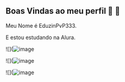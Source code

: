 ## Boas Vindas ao meu perfil 🎱 💙
Meu Nome é EduzinPvP333.


E estou estudando na Alura.

![](![image](https://github.com/user-attachments/assets/ee7cb09d-0d79-4872-a1dc-a42e03cfa83d)

![](![image](https://github.com/user-attachments/assets/30b5109c-8fee-4272-9048-00fdeeb30fbe)

![](![image](https://github.com/user-attachments/assets/07c4ecdd-53ac-4ac8-8d05-05c6c68d282e)
